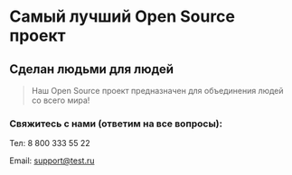 # Самый лучший Open Source проект

## Сделан людьми для людей

> Наш Open Source проект предназначен для объединения людей со всего мира!

### Свяжитесь с нами (ответим на все вопросы):
Тел: 8 800 333 55 22

Email: support@test.ru
